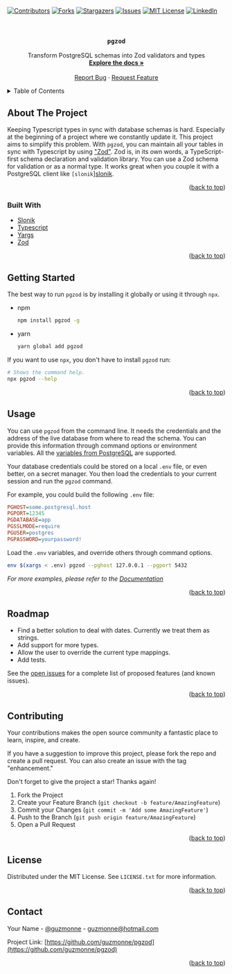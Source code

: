 <div id="top"></div>

[![Contributors][contributors-shield]][contributors-url]
[![Forks][forks-shield]][forks-url]
[![Stargazers][stars-shield]][stars-url]
[![Issues][issues-shield]][issues-url]
[![MIT License][license-shield]][license-url]
[![LinkedIn][linkedin-shield]][linkedin-url]



<!-- PROJECT LOGO -->
<br />
<div align="center">
  <!-- <a href="https://github.com/guzmonne/pgzod"> -->
  <!--   <img src="images/logo.png" alt="Logo" width="80" height="80"> -->
  <!-- </a> -->

<h3 align="center"><code>pgzod</code></h3>

  <p align="center">
    Transform PostgreSQL schemas into Zod validators and types
    <br />
    <a href="https://github.com/guzmonne/pgzod"><strong>Explore the docs »</strong></a>
    <br />
    <br />
    <!-- <a href="https://github.com/guzmonne/pgzod">View Demo</a> -->
    <!-- · -->
    <a href="https://github.com/guzmonne/pgzod/issues">Report Bug</a>
    ·
    <a href="https://github.com/guzmonne/pgzod/issues">Request Feature</a>
  </p>
</div>



<!-- TABLE OF CONTENTS -->
<details>
  <summary>Table of Contents</summary>
  <ol>
    <li>
      <a href="#about-the-project">About The Project</a>
      <ul>
        <li><a href="#built-with">Built With</a></li>
      </ul>
    </li>
    <li>
      <a href="#getting-started">Getting Started</a>
      <ul>
        <li><a href="#prerequisites">Prerequisites</a></li>
        <li><a href="#installation">Installation</a></li>
      </ul>
    </li>
    <li><a href="#usage">Usage</a></li>
    <li><a href="#roadmap">Roadmap</a></li>
    <li><a href="#contributing">Contributing</a></li>
    <li><a href="#license">License</a></li>
    <li><a href="#contact">Contact</a></li>
    <li><a href="#acknowledgments">Acknowledgments</a></li>
  </ol>
</details>



<!-- ABOUT THE PROJECT -->
## About The Project

Keeping Typescript types in sync with database schemas is hard. Especially at the beginning of a
project where we constantly update it. This project aims to simplify this problem. With `pgzod`, you
can maintain all your tables in sync with Typescript by using
["Zod"][zod]. Zod is, in its own words, a TypeScript-first schema
declaration and validation library. You can use a Zod schema for validation or as a normal type. It
works great when you couple it with a PostgreSQL client like `[slonik`][slonik].

<p align="right">(<a href="#top">back to top</a>)</p>

### Built With

* [Slonik][slonik]
* [Typescript][typescript]
* [Yargs][yargs]
* [Zod][zod]

<p align="right">(<a href="#top">back to top</a>)</p>

<!-- GETTING STARTED -->
## Getting Started

The best way to run `pgzod` is by installing it globally or using it through `npx`.

* npm
  ```sh
  npm install pgzod -g
  ```
* yarn
  ```sh
  yarn global add pgzod
  ```

If you want to use `npx`, you don't have to install `pgzod` run:

```sh
# Shows the command help.
npx pgzod --help
```

<p align="right">(<a href="#top">back to top</a>)</p>

<!-- USAGE EXAMPLES -->
## Usage

You can use `pgzod` from the command line. It needs the credentials and the address of the live
database from where to read the schema. You can provide this information through command options or
environment variables. All the [variables from PostgreSQL][postgresql-env-vars] are supported.

Your database credentials could be stored on a local `.env` file, or even better, on a secret
manager. You then load the credentials to your current session and run the `pgzod` command.

For example, you could build the following `.env` file:

```ini
PGHOST=some.postgresql.host
PGPORT=12345
PGDATABASE=app
PGSSLMODE=require
PGUSER=postgres
PGPASSWORD=yourpassword!
```

Load the `.env` variables, and override others through command options.

```sh
env $(xargs < .env) pgzod --pghost 127.0.0.1 --pgport 5432
```

_For more examples, please refer to the [Documentation][docs]_

<p align="right">(<a href="#top">back to top</a>)</p>

<!-- ROADMAP -->
## Roadmap

- Find a better solution to deal with dates. Currently we treat them as strings.
- Add support for more types.
- Allow the user to override the current type mappings.
- Add tests.

See the [open issues](https://github.com/guzmonne/pgzod/issues) for a complete list of proposed features (and known issues).

<p align="right">(<a href="#top">back to top</a>)</p>

<!-- CONTRIBUTING -->
## Contributing

Your contributions makes the open source community a fantastic place to learn, inspire, and create.

If you have a suggestion to improve this project, please fork the repo and create a pull request.
You can also create an issue with the tag "enhancement."

Don't forget to give the project a star! Thanks again!

1. Fork the Project
2. Create your Feature Branch (`git checkout -b feature/AmazingFeature`)
3. Commit your Changes (`git commit -m 'Add some AmazingFeature'`)
4. Push to the Branch (`git push origin feature/AmazingFeature`)
5. Open a Pull Request

<p align="right">(<a href="#top">back to top</a>)</p>

<!-- LICENSE -->
## License

Distributed under the MIT License. See `LICENSE.txt` for more information.

<p align="right">(<a href="#top">back to top</a>)</p>

<!-- CONTACT -->
## Contact

Your Name - [@guzmonne](https://twitter.com/guzmonne) - guzmonne@hotmail.com

Project Link: [https://github.com/guzmonne/pgzod](https://github.com/guzmonne/pgzod)

<p align="right">(<a href="#top">back to top</a>)</p>

<!-- MARKDOWN LINKS & IMAGES -->
<!-- https://www.markdownguide.org/basic-syntax/#reference-style-links -->
[contributors-shield]: https://img.shields.io/github/contributors/guzmonne/pgzod.svg?style=for-the-badge
[contributors-url]: https://github.com/guzmonne/pgzod/graphs/contributors
[docs]: https://github.com/guzmonne/pgzod
[forks-shield]: https://img.shields.io/github/forks/guzmonne/pgzod.svg?style=for-the-badge
[forks-url]: https://github.com/guzmonne/pgzod/network/members
[issues-shield]: https://img.shields.io/github/issues/guzmonne/pgzod.svg?style=for-the-badge
[issues-url]: https://github.com/guzmonne/pgzod/issues
[license-shield]: https://img.shields.io/github/license/guzmonne/pgzod.svg?style=for-the-badge
[license-url]: https://github.com/guzmonne/pgzod/blob/master/LICENSE.txt
[linkedin-shield]: https://img.shields.io/badge/-LinkedIn-black.svg?style=for-the-badge&logo=linkedin&colorB=555
[linkedin-url]: https://linkedin.com/in/ing-gmonne
[postgresql-env-vars]: https://www.postgresql.org/docs/current/libpq-envars.html
[slonik]: https://www.npmjs.com/package/slonik
[stars-shield]: https://img.shields.io/github/stars/guzmonne/pgzod.svg?style=for-the-badge
[stars-url]: https://github.com/guzmonne/pgzod/stargazers
[typescript]: https://typescript.com
[yargs]: https://www.npmjs.com/package/yargs
[zod]: https://www.npmjs.com/package/zod
